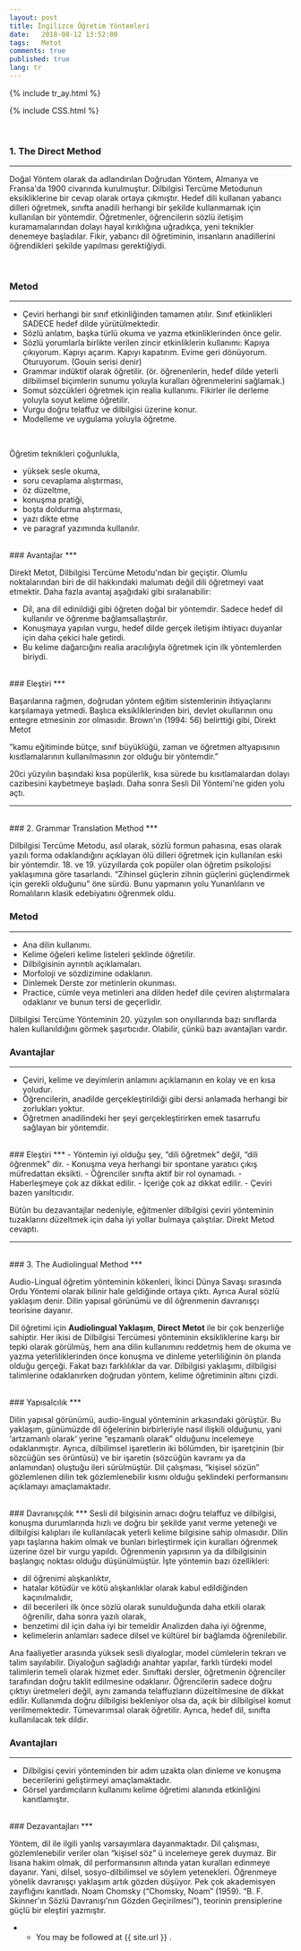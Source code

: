 ```yaml
---
layout: post
title: İngilizce Öğretim Yöntemleri
date:   2018-08-12 13:52:00
tags:   Metot 
comments: true
published: true
lang: tr
---
```


{% include tr_ay.html %}

{% include CSS.html %}

<br>

### 1. The Direct Method
***

<i class="fas fa-paragraph fa-2x"></i>  Doğal Yöntem olarak da adlandırılan Doğrudan Yöntem, Almanya ve Fransa'da 1900 civarında kurulmuştur. Dilbilgisi Tercüme Metodunun eksikliklerine bir cevap olarak ortaya çıkmıştır. Hedef dili kullanan yabancı dilleri öğretmek, sınıfta anadili herhangi bir şekilde kullanmamak için kullanılan bir yöntemdir. Öğretmenler, öğrencilerin sözlü iletişim kuramamalarından dolayı hayal kırıklığına uğradıkça, yeni teknikler denemeye başladılar. Fikir, yabancı dil öğretiminin, insanların anadillerini öğrendikleri şekilde yapılması gerektiğiydi.

<br>

### Metod
***

- Çeviri herhangi bir sınıf etkinliğinden tamamen atılır. Sınıf etkinlikleri SADECE hedef dilde yürütülmektedir. 
- Sözlü anlatım, başka türlü okuma ve yazma etkinliklerinden önce gelir. 
- Sözlü yorumlarla birlikte verilen zincir etkinliklerin kullanımı: Kapıya çıkıyorum. Kapıyı açarım. Kapıyı kapatırım. Evime geri dönüyorum. Oturuyorum. (Gouin serisi denir) 
- Grammar indüktif olarak öğretilir. (ör. öğrenenlerin, hedef dilde yeterli dilbilimsel biçimlerin sunumu yoluyla kuralları öğrenmelerini sağlamak.) 
- Somut sözcükleri öğretmek için realia kullanımı. Fikirler ile derleme yoluyla soyut kelime öğretilir. 
- Vurgu doğru telaffuz ve dilbilgisi üzerine konur. 
- Modelleme ve uygulama yoluyla öğretme.
<br>

Öğretim teknikleri çoğunlukla,

- yüksek sesle okuma, 
- soru cevaplama alıştırması, 
- öz düzeltme, 
- konuşma pratiği, 
- boşta doldurma alıştırması, 
- yazı dikte etme
- ve paragraf yazımında kullanılır.

<br>
### Avantajlar
***

Direkt Metot, Dilbilgisi Tercüme Metodu'ndan bir geçiştir. Olumlu noktalarından biri de dil hakkındaki malumatı değil dili öğretmeyi vaat etmektir. Daha fazla avantaj aşağıdaki gibi sıralanabilir: 

- Dil, ana dil edinildiği gibi öğreten doğal bir yöntemdir. Sadece hedef dil kullanılır ve öğrenme bağlamsallaştırılır. 
- Konuşmaya yapılan vurgu, hedef dilde gerçek iletişim ihtiyacı duyanlar için daha çekici hale getirdi. 
- Bu kelime dağarcığını realia aracılığıyla öğretmek için ilk yöntemlerden biriydi.

<br>
### Eleştiri
***

Başarılarına rağmen, doğrudan yöntem eğitim sistemlerinin ihtiyaçlarını karşılamaya yetmedi. Başlıca eksikliklerinden biri, devlet okullarının onu entegre etmesinin zor olmasıdır. Brown'ın (1994: 56) belirttiği gibi, Direkt Metot 

”kamu eğitiminde bütçe, sınıf büyüklüğü, zaman ve öğretmen altyapısının kısıtlamalarının kullanılmasının zor olduğu bir yöntemdir.”

 20ci yüzyılın başındaki kısa popülerlik, kısa sürede bu kısıtlamalardan dolayı cazibesini kaybetmeye başladı. Daha sonra Sesli Dil Yöntemi'ne giden yolu açtı.
<br>
<hr>
<br>
### 2. Grammar Translation Method
***

<i class="fas fa-paragraph fa-2x"></i> Dilbilgisi Tercüme Metodu, asıl olarak, sözlü formun pahasına, esas olarak yazılı forma odaklandığını açıklayan ölü dilleri öğretmek için kullanılan eski bir yöntemdir. 18. ve 19. yüzyıllarda çok popüler olan öğretim psikolojisi yaklaşımına göre tasarlandı. “Zihinsel güçlerin zihnin güçlerini güçlendirmek için gerekli olduğunu” öne sürdü. Bunu yapmanın yolu Yunanlıların ve Romalıların klasik edebiyatını öğrenmek oldu.
<br>
### Metod
***

- Ana dilin kullanımı. 
- Kelime öğeleri kelime listeleri şeklinde öğretilir. 
- Dilbilgisinin ayrıntılı açıklamaları. 
- Morfoloji ve sözdizimine odaklanın. 
- Dinlemek Derste zor metinlerin okunması. 
- Practice, cümle veya metinleri ana dilden hedef dile çeviren alıştırmalara odaklanır ve bunun tersi de geçerlidir. 

Dilbilgisi Tercüme Yönteminin 20. yüzyılın son onyıllarında bazı sınıflarda halen kullanıldığını görmek şaşırtıcıdır. Olabilir, çünkü bazı avantajları vardır.
<br>
### Avantajlar
***
- Çeviri, kelime ve deyimlerin anlamını açıklamanın en kolay ve en kısa yoludur. 
- Öğrencilerin, anadilde gerçekleştirildiği gibi dersi anlamada herhangi bir zorlukları yoktur. 
- Öğretmen anadilindeki her şeyi gerçekleştirirken emek tasarrufu sağlayan bir yöntemdir.

<br>
### Eleştiri
***
- Yöntemin iyi olduğu şey, “dili öğretmek” değil, “dili öğrenmek” dir. 
- Konuşma veya herhangi bir spontane yaratıcı çıkış müfredattan eksikti. 
- Öğrenciler sınıfta aktif bir rol oynamadı. 
- Haberleşmeye çok az dikkat edilir. 
- İçeriğe çok az dikkat edilir. 
- Çeviri bazen yanıltıcıdır. 

Bütün bu dezavantajlar nedeniyle, eğitmenler dilbilgisi çeviri yönteminin tuzaklarını düzeltmek için daha iyi yollar bulmaya çalıştılar. Direkt Metod cevaptı.
<hr>
<br>
### 3. The Audiolingual Method
***

<i class="fas fa-paragraph fa-2x"></i>  Audio-Lingual öğretim yönteminin kökenleri, İkinci Dünya Savaşı sırasında Ordu Yöntemi olarak bilinir hale geldiğinde ortaya çıktı. Ayrıca Aural sözlü yaklaşım denir. Dilin yapısal görünümü ve dil öğrenmenin davranışçı teorisine dayanır. 

Dil öğretimi için **Audiolingual Yaklaşım**, **Direct Metot** ile bir çok benzerliğe sahiptir. Her ikisi de Dilbilgisi Tercümesi yönteminin eksikliklerine karşı bir tepki olarak görülmüş, hem ana dilin kullanımını reddetmiş hem de okuma ve yazma yeterliliklerinden önce konuşma ve dinleme yeterliliğinin ön planda olduğu gerçeği. Fakat bazı farklılıklar da var. Dilbilgisi yaklaşımı, dilbilgisi talimlerine odaklanırken doğrudan yöntem, kelime öğretiminin altını çizdi.

<br>
### Yapısalcılık
***

 Dilin yapısal görünümü, audio-lingual yönteminin arkasındaki görüştür. Bu yaklaşım, günümüzde dil öğelerinin birbirleriyle nasıl ilişkili olduğunu, yani ‘artzamanlı olarak‘ yerine “eşzamanlı olarak” olduğunu incelemeye odaklanmıştır. Ayrıca, dilbilimsel işaretlerin iki bölümden, bir işaretçinin (bir sözcüğün ses örüntüsü) ve bir işaretin (sözcüğün kavramı ya da anlamından) oluştuğu ileri sürülmüştür. Dil çalışması, “kişisel sözün” gözlemlenen dilin tek gözlemlenebilir kısmı olduğu şeklindeki performansını açıklamayı amaçlamaktadır. 

<br>
### Davranışçılık
***
Sesli dil bilgisinin amacı doğru telaffuz ve dilbilgisi, konuşma durumlarında hızlı ve doğru bir şekilde yanıt verme yeteneği ve dilbilgisi kalıpları ile kullanılacak yeterli kelime bilgisine sahip olmasıdır. Dilin yapı taşlarına hakim olmak ve bunları birleştirmek için kuralları öğrenmek üzerine özel bir vurgu yapıldı. Öğrenmenin yapısının ya da dilbilgisinin başlangıç ​​noktası olduğu düşünülmüştür. İşte yöntemin bazı özellikleri:

 - dil öğrenimi alışkanlıktır, 
- hatalar kötüdür ve kötü alışkanlıklar olarak kabul edildiğinden kaçınılmalıdır, 
- dil becerileri ilk önce sözlü olarak sunulduğunda daha etkili olarak öğrenilir, daha sonra yazılı olarak, 
- benzetimi dil için daha iyi bir temeldir Analizden daha iyi öğrenme, 
- kelimelerin anlamları sadece dilsel ve kültürel bir bağlamda öğrenilebilir.

Ana faaliyetler arasında yüksek sesli diyaloglar, model cümlelerin tekrarı ve talim sayılabilir. Diyaloğun sağladığı anahtar yapılar, farklı türdeki model talimlerin temeli olarak hizmet eder. Sınıftaki dersler, öğretmenin öğrenciler tarafından doğru taklit edilmesine odaklanır. Öğrencilerin sadece doğru çıktıyı üretmeleri değil, aynı zamanda telaffuzların düzeltilmesine de dikkat edilir. Kullanımda doğru dilbilgisi bekleniyor olsa da, açık bir dilbilgisel komut verilmemektedir. Tümevarımsal olarak öğretilir. Ayrıca, hedef dil, sınıfta kullanılacak tek dildir.
<br>
### Avantajları
***
- Dilbilgisi çeviri yönteminden bir adım uzakta olan dinleme ve konuşma becerilerini geliştirmeyi amaçlamaktadır. 
- Görsel yardımcıların kullanımı kelime öğretimi alanında etkinliğini kanıtlamıştır.

<br>
### Dezavantajları
***

Yöntem, dil ile ilgili yanlış varsayımlara dayanmaktadır. Dil çalışması, gözlemlenebilir veriler olan “kişisel söz” ü incelemeye gerek duymaz. Bir lisana hakim olmak, dil performansının altında yatan kuralları edinmeye dayanır. Yani, dilsel, sosyo-dilbilimsel ve söylem yetenekleri. 
Öğrenmeye yönelik davranışçı yaklaşım artık gözden düşüyor. Pek çok akademisyen zayıflığını kanıtladı. Noam Chomsky (“Chomsky, Noam” (1959). “B. F. Skinner'ın Sözlü Davranışı'nın Gözden Geçirilmesi”), teorinin prensiplerine güçlü bir eleştiri yazmıştır.


* * You may be followed at {{ site.url }} .

